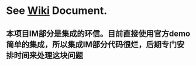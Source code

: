 # See [Wiki](https://gitcafe.com/maimeng/yodian_android/wiki) Document.
## 本项目IM部分是集成的环信。目前直接使用官方demo简单的集成，所以集成IM部分代码很烂，后期专门安排时间来处理这块问题